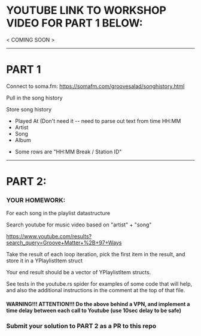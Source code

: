 # YOUTUBE LINK TO WORKSHOP VIDEO FOR PART 1 BELOW:

< COMING SOON >

---------------------

# PART 1
Connect to soma.fm: https://somafm.com/groovesalad/songhistory.html

Pull in the song history

Store song history
  - Played At (Don't need it -- need to parse out text from time HH:MM
  - Artist
  - Song
  - Album

  * Some rows are "HH:MM	Break / Station ID"

---------------------

# PART 2:

### YOUR HOMEWORK:

For each song in the playlist datastructure

Search youtube for music video based on "artist" + "song"

https://www.youtube.com/results?search_query=Groove+Matter+%2B+97+Ways

Take the result of each loop iteration, pick the first item in the result, and store it in a YPlaylistItem struct

Your end result should be a vector of YPlaylistItem structs.

See tests in the youtube.rs spider for examples of some code that will help, and also the additional instructions in the comment at the top of that file.

#### WARNING!!!  ATTENTION!!!  Do the above behind a VPN, and implement a time delay between each call to Youtube (use 10sec delay to be safe)

### Submit your solution to PART 2 as a PR to this repo
